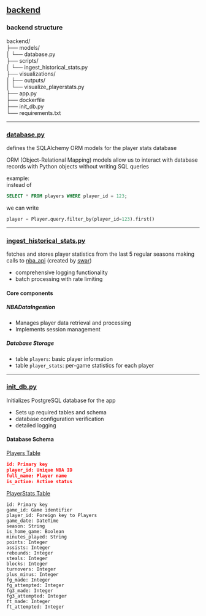 ## <u> backend </u>

### backend structure

backend/  
├── models/  
│   └── database.py        
├── scripts/  
│   └── ingest_historical_stats.py  
├── visualizations/  
│   ├── outputs/          
│   └── visualize_playerstats.py    
├── app.py  
├── dockerfile                 
├── init_db.py                   
└── requirements.txt     
<hr>

### <u>database.py </u>
defines the SQLAlchemy ORM models for the player stats database

ORM (Object-Relational Mapping) models allow us to interact with database records with Python objects without writing SQL queries

example:  
instead of 
```sql 
SELECT * FROM players WHERE player_id = 123;
```
we can write
```python
player = Player.query.filter_by(player_id=123).first()
```
<hr>

### <u>  ingest_historical_stats.py </u>
fetches and stores player statistics from the last 5 regular seasons making calls to [nba_api](https://github.com/swar/nba_api) (created by [swar](https://github.com/swar))

- comprehensive logging functionality
- batch processing with rate limiting  

#### Core components
##### NBADataIngestion

- Manages player data retrieval and processing
- Implements session management

##### Database Storage

- table ```players```: basic player information  
- table ```player_stats```: per-game statistics for each player


<hr>


### <u> init_db.py </u>
Initializes PostgreSQL database for the app

- Sets up required tables and schema
- database configuration verification
- detailed logging


#### Database Schema
<u>Players Table</u>

```json
id: Primary key
player_id: Unique NBA ID
full_name: Player name
is_active: Active status
```


<u> PlayerStats Table </u>

```
id: Primary key
game_id: Game identifier
player_id: Foreign key to Players
game_date: DateTime
season: String
is_home_game: Boolean
minutes_played: String
points: Integer
assists: Integer
rebounds: Integer
steals: Integer
blocks: Integer
turnovers: Integer
plus_minus: Integer
fg_made: Integer
fg_attempted: Integer
fg3_made: Integer
fg3_attempted: Integer
ft_made: Integer
ft_attempted: Integer
```